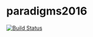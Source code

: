 # paradigms2016

[![Build Status](https://travis-ci.org/studentfedorov/paradigms2016.svg?branch=master)](https://travis-ci.org/studentfedorov/paradigms2016)
